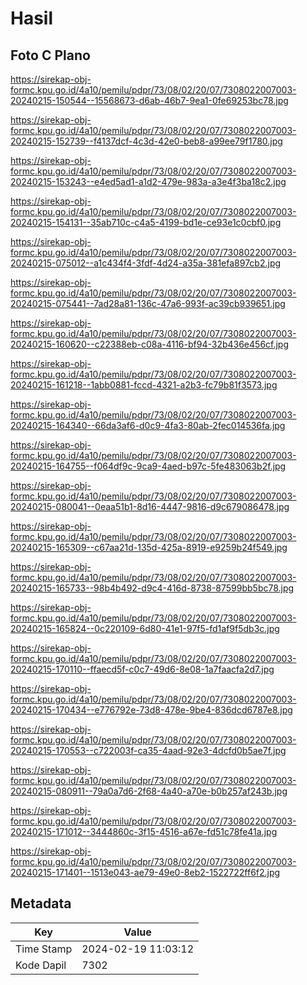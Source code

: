 # Hasil

## Foto C Plano

https://sirekap-obj-formc.kpu.go.id/4a10/pemilu/pdpr/73/08/02/20/07/7308022007003-20240215-150544--15568673-d6ab-46b7-9ea1-0fe69253bc78.jpg

https://sirekap-obj-formc.kpu.go.id/4a10/pemilu/pdpr/73/08/02/20/07/7308022007003-20240215-152739--f4137dcf-4c3d-42e0-beb8-a99ee79f1780.jpg

https://sirekap-obj-formc.kpu.go.id/4a10/pemilu/pdpr/73/08/02/20/07/7308022007003-20240215-153243--e4ed5ad1-a1d2-479e-983a-a3e4f3ba18c2.jpg

https://sirekap-obj-formc.kpu.go.id/4a10/pemilu/pdpr/73/08/02/20/07/7308022007003-20240215-154131--35ab710c-c4a5-4199-bd1e-ce93e1c0cbf0.jpg

https://sirekap-obj-formc.kpu.go.id/4a10/pemilu/pdpr/73/08/02/20/07/7308022007003-20240215-075012--a1c434f4-3fdf-4d24-a35a-381efa897cb2.jpg

https://sirekap-obj-formc.kpu.go.id/4a10/pemilu/pdpr/73/08/02/20/07/7308022007003-20240215-075441--7ad28a81-136c-47a6-993f-ac39cb939651.jpg

https://sirekap-obj-formc.kpu.go.id/4a10/pemilu/pdpr/73/08/02/20/07/7308022007003-20240215-160620--c22388eb-c08a-4116-bf94-32b436e456cf.jpg

https://sirekap-obj-formc.kpu.go.id/4a10/pemilu/pdpr/73/08/02/20/07/7308022007003-20240215-161218--1abb0881-fccd-4321-a2b3-fc79b81f3573.jpg

https://sirekap-obj-formc.kpu.go.id/4a10/pemilu/pdpr/73/08/02/20/07/7308022007003-20240215-164340--66da3af6-d0c9-4fa3-80ab-2fec014536fa.jpg

https://sirekap-obj-formc.kpu.go.id/4a10/pemilu/pdpr/73/08/02/20/07/7308022007003-20240215-164755--f064df9c-9ca9-4aed-b97c-5fe483063b2f.jpg

https://sirekap-obj-formc.kpu.go.id/4a10/pemilu/pdpr/73/08/02/20/07/7308022007003-20240215-080041--0eaa51b1-8d16-4447-9816-d9c679086478.jpg

https://sirekap-obj-formc.kpu.go.id/4a10/pemilu/pdpr/73/08/02/20/07/7308022007003-20240215-165309--c67aa21d-135d-425a-8919-e9259b24f549.jpg

https://sirekap-obj-formc.kpu.go.id/4a10/pemilu/pdpr/73/08/02/20/07/7308022007003-20240215-165733--98b4b492-d9c4-416d-8738-87599bb5bc78.jpg

https://sirekap-obj-formc.kpu.go.id/4a10/pemilu/pdpr/73/08/02/20/07/7308022007003-20240215-165824--0c220109-6d80-41e1-97f5-fd1af9f5db3c.jpg

https://sirekap-obj-formc.kpu.go.id/4a10/pemilu/pdpr/73/08/02/20/07/7308022007003-20240215-170110--ffaecd5f-c0c7-49d6-8e08-1a7faacfa2d7.jpg

https://sirekap-obj-formc.kpu.go.id/4a10/pemilu/pdpr/73/08/02/20/07/7308022007003-20240215-170434--e776792e-73d8-478e-9be4-836dcd6787e8.jpg

https://sirekap-obj-formc.kpu.go.id/4a10/pemilu/pdpr/73/08/02/20/07/7308022007003-20240215-170553--c722003f-ca35-4aad-92e3-4dcfd0b5ae7f.jpg

https://sirekap-obj-formc.kpu.go.id/4a10/pemilu/pdpr/73/08/02/20/07/7308022007003-20240215-080911--79a0a7d6-2f68-4a40-a70e-b0b257af243b.jpg

https://sirekap-obj-formc.kpu.go.id/4a10/pemilu/pdpr/73/08/02/20/07/7308022007003-20240215-171012--3444860c-3f15-4516-a67e-fd51c78fe41a.jpg

https://sirekap-obj-formc.kpu.go.id/4a10/pemilu/pdpr/73/08/02/20/07/7308022007003-20240215-171401--1513e043-ae79-49e0-8eb2-1522722ff6f2.jpg


## Metadata

| Key        | Value               |
| ---------- | ------------------- |
| Time Stamp | 2024-02-19 11:03:12 |
| Kode Dapil | 7302                |



